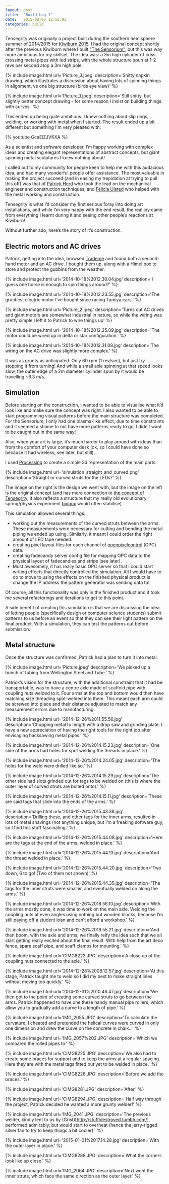 ```yaml
---
layout: post
title:  "Build Log 1"
date:   2015-02-07 12:52:03
categories: build
---
```


Tensegrity was originally a project built during the southern hemisphere summer of 2014/2015 for [Kiwiburn 2015](http://kiwiburn.com). I had the original concept shortly after the previous Kiwiburn where I built ["The Sensorium"](https://github.com/ferrouswheel/sensorium), but this was way more ambitious for my skillset. The idea was: a 3m high cylinder of criss crossing metal pipes with led strips, with the whole structure spun at 1-2 revs per second atop a 3m high pole.

{% include image.html url='Picture_3.jpeg' description='Shitty napkin drawing, which illustrates a discussion about having lots of spinning things in alignment, vs one big structure (birds eye view)' %}

{% include image.html url='Picture_1.jpeg' description='Still shitty, but slightly better concept drawing - for some reason I insist on building things with curves.' %}

This ended up being quite ambitious. I knew nothing about slip rings, welding, or working with metal when I started. The result ended up a bit different but something I'm very pleased with:

{% youtube GcaEiZJVKXA %}

As a scientist and software developer, I’m happy working with complex ideas and creating elegant representations of abstract concepts, but giant spinning metal sculptures I knew nothing about!

I called out to my community for people keen to help me with this audacious idea, and had many wonderful people offer assistance. The most valuable in making the project succeed (and in easing my trepidation at trying to pull this off) was that of [Patrick Herd](http://www.pnuke.co.nz/) who took the lead on the mechanical engineer and construction techniques, and [Felicia Ulsted](http://feliciaullstad.com/) who helped with the metal working and construction.

Tensegrity is what I’d consider my first serious foray into doing art installations, and while I’m very happy with the end result, the real joy came from everything I learnt during it and seeing other people’s reactions at Kiwiburn!

Without further ado, here’s the story of it’s construction.

## Electric motors and AC drives

Patrick, getting into the idea, browsed [Trademe](http://trademe.co.nz) and found both a second-hand motor and an AC drive. I bought them up, along with a Himel box to store and protect the gubbins from the weather.

{% include image.html url='2014-10-18%2012.30.04.jpg' description='I guess one horse is enough to spin things around?' %}

{% include image.html url='2014-10-18%2012.23.55.jpg' description='The gruntiest electric motor I’ve bought since racing Tamiya cars.' %}

{% include image.html url='Picture_2.jpeg' description='Turns out AC drives and giant motors are somewhat industrial in nature, so while the wiring was pretty simple I left it to Patrick to wire things up' %}

{% include image.html url='2014-10-18%2012.25.09.jpg' description='The motor could be wired up in delta or star configuration.' %}

{% include image.html url='2014-10-18%2012.31.08.jpg' description='The wiring on the AC drive was slightly more complex.' %}

It was as grunty as anticipated. Only 60 rpm (1 rev/sec), but just try stopping it from turning! And while a small axle spinning at that speed looks slow, the outer edge of a 2m diameter cylinder spun by it would be travelling ~6.3 m/s.

## Simulation

Before starting on the construction, I wanted to be able to visualise what it’d look like and make sure the concept was right. I also wanted to be able to start programming visual patterns before the main structure was completed. For the Sensorium, I only had one plasma-like effect, due to time constraints and it seemed a shame to not have more patterns ready to go. I didn’t want to be caught out in the same way!

Also, when your art is large, it’s much harder to play around with ideas than from the comfort of your computer desk (ok, so I could have done so because it had wireless, see later, but still).

I used [Processing](https://processing.org) to create a simple 3d representation of the main parts.

{% include image.html url='simulation_straight_and_curved.png' description='Straight or curved struts for the LEDs?' %}

The image on the right is the design we went with, but the image on the left is the original concept (and has more connection to [the concept of Tensegrity](http://en.wikipedia.org/wiki/Tensegrity), it also reflects a structure that my really old evolutionary spring/physics experiment [biobox](https://github.com/ferrouswheel/biobox) would often stabilise)

This simulation allowed several things:

- working out the measurements of the curved struts between the arms. These measurements were necessary for cutting and bending the metal piping we ended up using. Similarly, it meant I could order the right amount of LED tape needed.
- creating pixel layout files for each channel of [openpixelcontrol](http://openpixelcontrol.org/) (OPC) data.
- creating fadecandy server config file for mapping OPC data to the physical layout of fadecandies and strips (see later).
- Most awesomely, it has really basic OPC server so that I could start writing effects that directly controlled the simulation. All I would have to do to move to using the effects on the finished physical product is change the IP address the pattern generator was sending data to!

Of course, all this functionality was only in the finished product and it took me several refactorings and iterations to get to this point.

A side benefit of creating this simulation is that we are discussing the idea of letting people (specifically design or computer science students) submit patterns to us before an event so that they can see their light pattern on the final product. With a simulation, they can test the patterns out before submission.

## Metal structure

Once the structure was confirmed, Patrick had a plan to turn it into metal.

{% include image.html url='Picture.jpeg' description='We picked up a bunch of tubing from Wellington Steel and Tube.' %}

Patrick’s vision for the structure, with the additional constraint that it had be transportable, was to have a centre axle made of scaffold pipe with coupling nuts welded to it. Four arms at the top and bottom would then have matching size threading spot-welded into them. This meant each arm could be screwed into place and their distance adjusted to match any measurement errors due to manufacturing.

{% include image.html url='2014-12-26%2011.55.56.jpg' description='Chopping metal to length with a drop saw and grinding plate. I have a new appreciation of having the right tools for the right job after envisaging hacksawing metal pipes.' %}

{% include image.html url='2014-12-26%2014.15.23.jpg' description='One side of the arms had holes for spot welding the threads in place.' %}

{% include image.html url='2014-12-26%2014.24.05.jpg' description='The holes for the weld were drilled like so.' %}

{% include image.html url='2014-12-26%2014.15.29.jpg' description='The other side had slots grinded out for tags to be welded on (this is where the outer layer of curved struts are bolted onto).' %}

{% include image.html url='2014-12-26%2014.15.11.jpg' description='These are said tags that slide into the ends of the arms.' %}

{% include image.html url='2014-12-26%2015.43.38.jpg' description='Drilling these, and other tags for the inner arms, resulted in lots of metal shavings (not anything unique, but I’m a freaking software guy, so I find this stuff fascinating.' %}

{% include image.html url='2014-12-26%2015.44.08.jpg' description='Here are the tags at the end of the arms, welded in place.' %}

{% include image.html url='2014-12-26%2015.44.13.jpg' description='And the thread welded in place.' %}

{% include image.html url='2014-12-26%2015.44.20.jpg' description='Two down, 6 to go! (Two of them not shown)' %}

{% include image.html url='2014-12-26%2015.44.35.jpg' description='The tags for the inner struts were smaller, and eventually welded on along the arms.' %}

{% include image.html url='2014-12-26%2018.56.10.jpg' description='With the arms mostly done, it was time to work on the main axle. Welding the coupling nuts at even angles using nothing but wooden blocks, because I’m still paying off a student loan and can’t afford a workshop.' %}

{% include image.html url='2014-12-26%2019.55.21.jpg' description='And then boom, with the axle and arms, we finally reify the idea such that we all start getting really excited about the final result. With help from the art deco fence, spare scaff pipe, and scaff clamps for mounting.' %}

{% include image.html url='CIMG8223.JPG' description='A close up of the coupling nuts connected to the axle.' %}

{% include image.html url='2014-12-28%2008.12.57.jpg' description='At this stage, Patrick taught me to weld so I did my best to make straight lines without moving too quickly.' %}

{% include image.html url='2014-12-31%2010.46.47.jpg' description='We then got to the point of creating some curved struts to go between the arms. Patrick happened to have one these handy manual pipe rollers, which allow you to gradually add a curve to a length of pipe.' %}

{% include image.html url='IMG_2055.JPG' description='To calculate the curvature, I cheated and pretended the helical curves were curved in only one dimension and drew the curve on the concrete in chalk...' %}

{% include image.html url='IMG_2057%202.JPG' description='Which we compared the rolled pipes to.' %}

{% include image.html url='CIMG8225.JPG' description='We also had to create some braces for support and to keep the arms at a regular spacing. Here they are with the metal tags fitted but yet to be welded in place.' %}

{% include image.html url='CIMG8226.JPG' description='Before we add the braces.' %}

{% include image.html url='CIMG8281.JPG' description='After.' %}

{% include image.html url='CIMG8294.JPG' description='Half way through the project, Patrick decided he wanted a more grunty welder!' %}

{% include image.html url='IMG_2041.JPG' description='The previous welder, kindly lent to us by (Grist)[http://stuffidestroyed.tumblr.com/], performed admirably, but would start to overheat (hence the jerry-rigged silver fan to try to keep things a bit cooler).' %}

{% include image.html url='2015-01-01%2017.14.28.jpg' description='With the outer layer in place.' %}

{% include image.html url='CIMG8288.JPG' description='What the corners look like up close.' %}

{% include image.html url='IMG_2064.JPG' description='Next went the inner struts, which face the same direction as the outer layer.' %}

